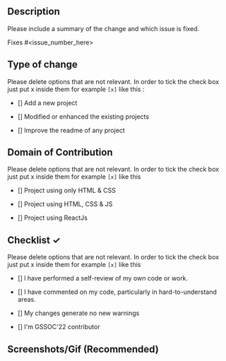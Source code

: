 ## Description

Please include a summary of the change and which issue is fixed.

Fixes #<issue_number_here>

## Type of change

Please delete options that are not relevant. In order to tick the check box just put x inside them for example `[x]` like this :

- [] Add a new project

- [] Modified or enhanced the existing projects

- [] Improve the readme of any project

## Domain of Contribution

Please delete options that are not relevant. In order to tick the check box just put x inside them for example `[x]` like this

- [] Project using only HTML & CSS

- [] Project using HTML, CSS & JS

- [] Project using ReactJs

## Checklist ✓

Please delete options that are not relevant. In order to tick the check box just put x inside them for example `[x]` like this

- [] l have performed a self-review of my own code or work.

- [] I have commented on my code, particularly in hard-to-understand areas.

- [] My changes generate no new warnings

- [] I'm GSSOC'22 contributor

## Screenshots/Gif (Recommended)
